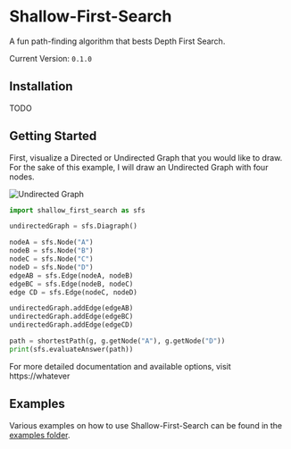 # Shallow-First-Search
A fun path-finding algorithm that bests Depth First Search.

Current Version: `0.1.0`

## Installation

TODO

## Getting Started

First, visualize a Directed or Undirected Graph that you would like to draw. For the sake of this example, I will draw an Undirected Graph with four nodes.

![Undirected Graph](https://i.ibb.co/3RQyTs1/shallow-First-Image1.png)

```Python
import shallow_first_search as sfs

undirectedGraph = sfs.Diagraph()

nodeA = sfs.Node("A")
nodeB = sfs.Node("B")
nodeC = sfs.Node("C")
nodeD = sfs.Node("D")
edgeAB = sfs.Edge(nodeA, nodeB)
edgeBC = sfs.Edge(nodeB, nodeC)
edge CD = sfs.Edge(nodeC, nodeD)

undirectedGraph.addEdge(edgeAB)
undirectedGraph.addEdge(edgeBC)
undirectedGraph.addEdge(edgeCD)

path = shortestPath(g, g.getNode("A"), g.getNode("D"))
print(sfs.evaluateAnswer(path))
```

For more detailed documentation and available options, visit https://whatever

## Examples

Various examples on how to use Shallow-First-Search can be found in the [examples folder](https://whatever).
